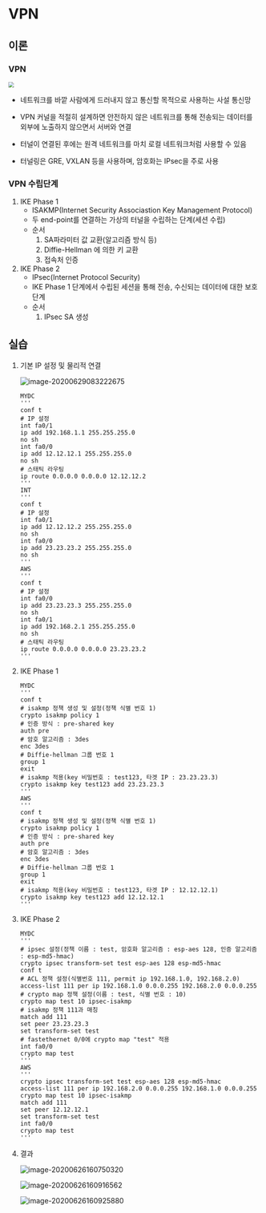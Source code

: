 # VPN

## 이론

### VPN

<img src="https://www.atriainnovation.com/wp-content/uploads/2020/03/1_VPN_ATRIA.jpg" style="zoom:67%;" />

- 네트워크를 바깥 사람에게 드러내지 않고 통신할 목적으로 사용하는 사설 통신망

- VPN 커널을 적절히 설계하면 안전하지 않은 네트워크를 통해 전송되는 데이터를 외부에 노출하지 않으면서 서버와 연결
- 터널이 연결된 후에는 원격 네트워크를 마치 로컬 네트워크처럼 사용할 수 있음
- 터널링은 GRE, VXLAN 등을 사용하며, 암호화는 IPsec을 주로 사용 

### VPN 수립단계

1. IKE Phase 1
   - ISAKMP(Internet Security Associastion Key Management Protocol)
   - 두 end-point를 연결하는 가상의 터널을 수립하는 단계(세션 수립)
   - 순서
     1. SA파라미터 값 교환(알고리즘 방식 등)
     2. Diffie-Hellman 에 의한 키 교환
     3. 접속처 인증
2. IKE Phase 2
   - IPsec(Internet Protocol Security)
   - IKE Phase 1 단계에서 수립된 세션을 통해 전송, 수신되는 데이터에 대한 보호단계
   - 순서
     1. IPsec SA 생성

## 실습

1. 기본 IP 설정 및 물리적 연결

   ![image-20200629083222675](https://i.ibb.co/kJWSZJn/image-20200629083222675.png)

   ```
   MYDC
   '''
   conf t
   # IP 설정
   int fa0/1
   ip add 192.168.1.1 255.255.255.0
   no sh
   int fa0/0
   ip add 12.12.12.1 255.255.255.0 
   no sh
   # 스태틱 라우팅
   ip route 0.0.0.0 0.0.0.0 12.12.12.2
   '''
   INT
   '''
   conf t
   # IP 설정
   int fa0/1
   ip add 12.12.12.2 255.255.255.0
   no sh
   int fa0/0
   ip add 23.23.23.2 255.255.255.0
   no sh
   '''
   AWS
   '''
   conf t
   # IP 설정
   int fa0/0
   ip add 23.23.23.3 255.255.255.0
   no sh
   int fa0/1
   ip add 192.168.2.1 255.255.255.0
   no sh
   # 스태틱 라우팅
   ip route 0.0.0.0 0.0.0.0 23.23.23.2
   '''
   ```

2. IKE Phase 1

   ```
   MYDC
   '''
   conf t
   # isakmp 정책 생성 및 설정(정책 식별 번호 1)
   crypto isakmp policy 1
   # 인증 방식 : pre-shared key
   auth pre
   # 암호 알고리즘 : 3des
   enc 3des
   # Diffie-hellman 그룹 번호 1
   group 1
   exit
   # isakmp 적용(key 비밀번호 : test123, 타겟 IP : 23.23.23.3)
   crypto isakmp key test123 add 23.23.23.3
   '''
   AWS
   '''
   conf t
   # isakmp 정책 생성 및 설정(정책 식별 번호 1)
   crypto isakmp policy 1
   # 인증 방식 : pre-shared key
   auth pre
   # 암호 알고리즘 : 3des
   enc 3des
   # Diffie-hellman 그룹 번호 1
   group 1
   exit
   # isakmp 적용(key 비밀번호 : test123, 타겟 IP : 12.12.12.1)
   crypto isakmp key test123 add 12.12.12.1
   '''
   ```

3. IKE Phase 2

   ```
   MYDC
   '''
   # ipsec 설정(정책 이름 : test, 암호화 알고리즘 : esp-aes 128, 인증 알고리즘 : esp-md5-hmac)
   crypto ipsec transform-set test esp-aes 128 esp-md5-hmac
   conf t
   # ACL 정책 설정(식별번호 111, permit ip 192.168.1.0, 192.168.2.0)
   access-list 111 per ip 192.168.1.0 0.0.0.255 192.168.2.0 0.0.0.255
   # crypto map 정책 설정(이름 : test, 식별 번호 : 10)
   crypto map test 10 ipsec-isakmp
   # isakmp 정책 111과 매칭
   match add 111 
   set peer 23.23.23.3
   set transform-set test
   # fastethernet 0/0에 crypto map "test" 적용
   int fa0/0
   crypto map test
   '''
   AWS
   '''
   crypto ipsec transform-set test esp-aes 128 esp-md5-hmac
   access-list 111 per ip 192.168.2.0 0.0.0.255 192.168.1.0 0.0.0.255
   crypto map test 10 ipsec-isakmp
   match add 111
   set peer 12.12.12.1
   set transform-set test
   int fa0/0
   crypto map test
   '''
   ```

4. 결과

   ![image-20200626160750320](https://i.ibb.co/VV1Cgyd/image-20200626160750320.png)

   ![image-20200626160916562](https://i.ibb.co/SnF8dDF/image-20200626160916562.png)

   ![image-20200626160925880](https://i.ibb.co/4SQTTH0/image-20200626160925880.png)